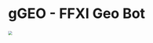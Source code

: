 # gGEO - FFXI Geo Bot
<svg fill="none" viewBox="0 0 1000 1000" width="1000" height="1000" xmlns="http://www.w3.org/2000/svg">
  <foreignObject width="100%" height="100%">
    <div xmlns="http://www.w3.org/1999/xhtml">
		<div style="overflow:hidden;display:block;">
			<div style="width:50%;float:left;">
				<img src="blob:https://imgur.com/67bed4da-55f1-47e8-b324-417faeaa921c"/>
			</div>
		</div>
	</div>
  </foreignObject>
</svg>